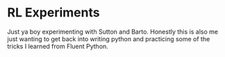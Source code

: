 # RL Experiments

Just ya boy experimenting with Sutton and Barto. Honestly
this is also me just wanting to get back into writing
python and practicing some of the tricks I learned from
Fluent Python.